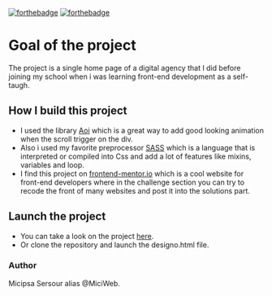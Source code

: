 [![forthebadge](https://forthebadge.com/images/badges/you-didnt-ask-for-this.svg)](http://forthebadge.com)
[![forthebadge](https://forthebadge.com/images/badges/uses-html.svg)](http://forthebadge.com)

# Goal of the project
The project is a single home page of a digital agency that I did before joining my school when i was learning front-end development as a self-taugh. 

## How I build this project
* I used the library [Aoi](https://aoi.js.org/) which is a great way to add good looking animation when the scroll trigger on the div.
* Also i used my favorite preprocessor [SASS](https://sass-lang.com/) which is a language that is interpreted or compiled into Css and add a lot of features like mixins, variables and loop.
* I find this project on [frontend-mentor.io](https://www.frontendmentor.io/) which is a cool website for front-end developers where in the challenge section you can try to recode the front of many websites and post it into the solutions part.

## Launch the project
* You can take a look on the project [here](https://sersour.com/Designo_Project/designo.html).
* Or clone the repository and launch the designo.html file.

### Author
Micipsa Sersour alias @MiciWeb.
